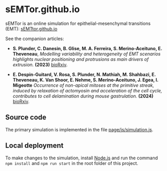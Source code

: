 # sEMTor.github.io

sEMTor is an online simulation for epithelial-mesenchymal transitions (EMT): [sEMTtor.github.io](https://semtor.github.io/)

See the companion articles:

- **S. Plunder, C. Danesin, B. Glise, M. A. Ferreira, S. Merino-Aceituno, E. Theveneau**, _Modelling variability and heterogeneity of EMT scenarios highlights nuclear positioning and protrusions as main drivers of extrusion._ **(2023)** [bioRxiv](https://www.biorxiv.org/content/10.1101/2023.11.17.567510v1).

- **E. Despin-Guitard, V. Rosa, S. Plunder, N. Mathiah, M. Shahbazi, E. Theveneau, K. Van Shoor, E. Nehme, S. Merino-Aceituno, J. Egea, I. Migeotte** _Occurrence of non-apical mitoses at the primitive streak, induced by relaxation of actomyosin and acceleration of the cell cycle, contributes to cell delamination during mouse gastrulation._ **(2024)** [bioRxiv](https://www.biorxiv.org/content/10.1101/2024.01.24.577096v1).


## Source code

The primary simulation is implemented in the file
[page/js/simulation.js](https://github.com/sEMTor/sEMTor.github.io/blob/main/page/js/simulation.js).

## Local deployment

To make changes to the simulation, install [Node.js](https://github.com/nvm-sh/nvm) and run the command
`npm install` and `npm run start` in the root folder of this project.
